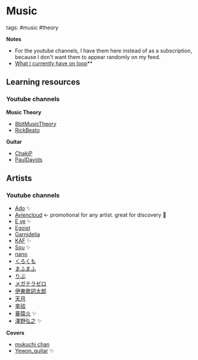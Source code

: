 # Music

tags: #music #theory

**Notes**

- For the youtube channels, I have them here instead of as a subscription,
  because I don't want them to appear randomly on my feed.
- [What I currently have on loop](https://www.youtube.com/playlist?list=PLqz2MTCNPNcDQP4Fe6B3QQIlpJG5nSWSX)**

## Learning resources

### Youtube channels

**Music Theory**

- [8bitMusicTheory](https://www.youtube.com/c/8bitMusicTheory)
- [RickBeato](https://www.youtube.com/c/RickBeato)

**Guitar**

- [ChakiP](https://www.youtube.com/c/ChakiP/featured)
- [PaulDavids](https://www.youtube.com/c/PaulDavids)

## Artists

### Youtube channels

- [Ado](https://www.youtube.com/channel/UCln9P4Qm3-EAY4aiEPmRwEA) ✨
- [Aviencloud](https://www.youtube.com/c/Aviencloud/about) <- promotional for any artist. great for discovery 👀
- [E ve](https://www.youtube.com/user/ooo0eve0ooo) ✨
- [Egoist](https://www.youtube.com/channel/UCchlf66z1NueAv8xY117Lmw)
- [Garnidelia](https://www.youtube.com/user/HeadphoneTokyo)
- [KAF](https://www.youtube.com/channel/UCQ1U65-CQdIoZ2_NA4Z4F7A) ✨
- [Sou](https://www.youtube.com/channel/UCLAhLxCcqi5afnNTQNnfX-g) ✨
- [nano](https://www.youtube.com/user/officialnanoTV)
- [くろくも](https://www.youtube.com/channel/UCtOy6aKyz2ltSKSkQccXVGA)
- [まふまふ](https://www.youtube.com/channel/UCOTR1tcOAhjgi6YukrPpZxg)
- [りぶ](https://www.youtube.com/channel/UCmg3V1eIlRzLwe3m0imQS3A)
- [メガテラゼロ](https://www.youtube.com/channel/UCWU3QKablvVEK6JcEyEC58w)
- [伊東歌詞太郎](https://www.youtube.com/channel/UC0ojHsEEUkLpeCa7GBgROLQ)
- [天月](https://www.youtube.com/c/amatsuki2525official/videos)
- [幸祜](https://www.youtube.com/channel/UC7Gow-kNHq21oejSIDg9PAg)
- [春猿火](https://www.youtube.com/channel/UCE7gtjLeZKNXLp5YURzYYeg) ✨
- [澤野弘之](https://www.youtube.com/user/SawanoHiroyukiSMEJ) ✨

**Covers**

- [mukuchi chan](https://www.youtube.com/user/nagatomato)
- [Yewon_guitar](https://www.youtube.com/c/Yewon_guitar) ✨



